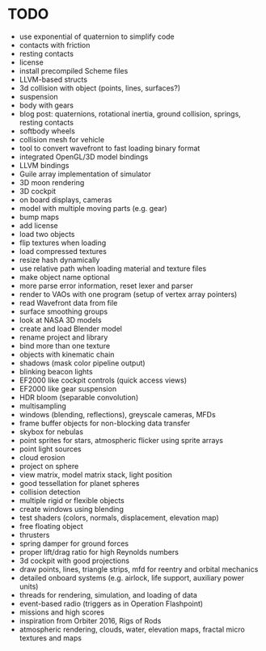 # TODO

* use exponential of quaternion to simplify code
* contacts with friction
* resting contacts
* license
* install precompiled Scheme files
* LLVM-based structs
* 3d collision with object (points, lines, surfaces?)
* suspension
* body with gears
* blog post: quaternions, rotational inertia, ground collision, springs, resting contacts
* softbody wheels
* collision mesh for vehicle
* tool to convert wavefront to fast loading binary format
* integrated OpenGL/3D model bindings
* LLVM bindings
* Guile array implementation of simulator
* 3D moon rendering
* 3D cockpit
* on board displays, cameras
* model with multiple moving parts (e.g. gear)
* bump maps
* add license
* load two objects
* flip textures when loading
* load compressed textures
* resize hash dynamically
* use relative path when loading material and texture files
* make object name optional
* more parse error information, reset lexer and parser
* render to VAOs with one program (setup of vertex array pointers)
* read Wavefront data from file
* surface smoothing groups
* look at NASA 3D models
* create and load Blender model
* rename project and library
* bind more than one texture
* objects with kinematic chain
* shadows (mask color pipeline output)
* blinking beacon lights
* EF2000 like cockpit controls (quick access views)
* EF2000 like gear suspension
* HDR bloom (separable convolution)
* multisampling
* windows (blending, reflections), greyscale cameras, MFDs
* frame buffer objects for non-blocking data transfer
* skybox for nebulas
* point sprites for stars, atmospheric flicker using sprite arrays
* point light sources
* cloud erosion
* project on sphere
* view matrix, model matrix stack, light position
* good tessellation for planet spheres
* collision detection
* multiple rigid or flexible objects
* create windows using blending
* test shaders (colors, normals, displacement, elevation map)
* free floating object
* thrusters
* spring damper for ground forces
* proper lift/drag ratio for high Reynolds numbers
* 3d cockpit with good projections
* draw points, lines, triangle strips, mfd for reentry and orbital mechanics
* detailed onboard systems (e.g. airlock, life support, auxiliary power units)
* threads for rendering, simulation, and loading of data
* event-based radio (triggers as in Operation Flashpoint)
* missions and high scores
* inspiration from Orbiter 2016, Rigs of Rods
* atmospheric rendering, clouds, water, elevation maps, fractal micro textures and maps
